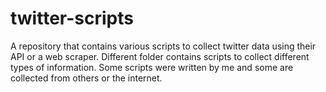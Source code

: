 # twitter-scripts
A repository that contains various scripts to collect twitter data using their API or a web scraper.
Different folder contains scripts to collect different types of information.
Some scripts were written by me and some are collected from others or the internet.

